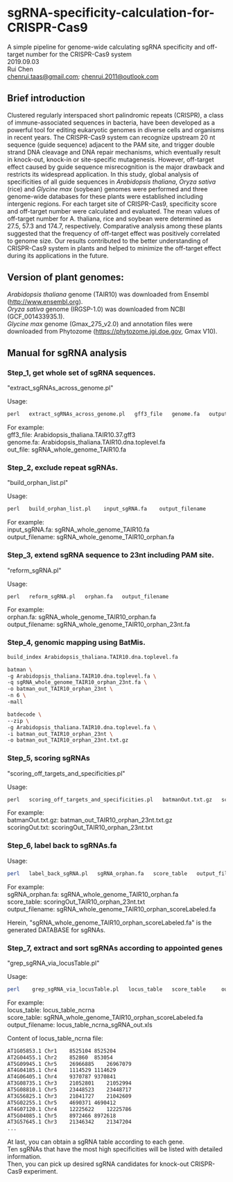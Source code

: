sgRNA-specificity-calculation-for-CRISPR-Cas9
=============================================

A simple pipeline for genome-wide calculating sgRNA specificity and off-target number for the CRISPR-Cas9 system  
2019.09.03  
Rui Chen  
chenrui.taas@gmail.com; chenrui.2011@outlook.com  

Brief introduction
------------------
Clustered regularly interspaced short palindromic repeats (CRISPR), a class of immune-associated sequences in bacteria, have been developed as a powerful tool for editing eukaryotic genomes in diverse cells and organisms in recent years. The CRISPR-Cas9 system can recognize upstream 20 nt sequence (guide sequence) adjacent to the PAM site, and trigger double strand DNA cleavage and DNA repair mechanisms, which eventually result in knock-out, knock-in or site-specific mutagenesis. However, off-target effect caused by guide sequence misrecognition is the major drawback and restricts its widespread application. In this study, global analysis of specificities of all guide sequences in _Arabidopsis thaliana_, _Oryza sativa_ (rice) and _Glycine max_ (soybean) genomes were performed and three genome-wide databases for these plants were established including intergenic regions. For each target site of CRISPR-Cas9, specificity score and off-target number were calculated and evaluated. The mean values of off-target number for A. thaliana, rice and soybean were determined as 27.5, 57.3 and 174.7, respectively. Comparative analysis among these plants suggested that the frequency of off-target effect was positively correlated to genome size. Our results contributed to the better understanding of CRISPR-Cas9 system in plants and helped to minimize the off-target effect during its applications in the future.  

Version of plant genomes:
-------------------------
_Arabidopsis thaliana_ genome (TAIR10) was downloaded from Ensembl (http://www.ensembl.org).  
_Oryza sativa_ genome (IRGSP-1.0) was downloaded from NCBI (GCF_001433935.1).  
_Glycine max_ genome (Gmax_275_v2.0) and annotation files were downloaded from Phytozome (https://phytozome.jgi.doe.gov, Gmax V10).  

Manual for sgRNA analysis
-------------------------
### Step_1, get whole set of sgRNA sequences.  

"extract_sgRNAs_across_genome.pl"  

Usage: 
```Perl
perl   extract_sgRNAs_across_genome.pl   gff3_file   genome.fa   output_filename<br>
```
For example:  
gff3_file: Arabidopsis_thaliana.TAIR10.37.gff3  
genome.fa: Arabidopsis_thaliana.TAIR10.dna.toplevel.fa  
out_file: sgRNA_whole_genome_TAIR10.fa  

### Step_2, exclude repeat sgRNAs.

"build_orphan_list.pl"

Usage:
```Perl
perl   build_orphan_list.pl    input_sgRNA.fa    output_filename
```
For example:  
input_sgRNA.fa: sgRNA_whole_genome_TAIR10.fa  
output_filename: sgRNA_whole_genome_TAIR10_orphan.fa  


### Step_3, extend sgRNA sequence to 23nt including PAM site.

"reform_sgRNA.pl"

Usage: 
```Perl
perl   reform_sgRNA.pl   orphan.fa   output_filename
```
For example:  
orphan.fa: sgRNA_whole_genome_TAIR10_orphan.fa  
output_filename: sgRNA_whole_genome_TAIR10_orphan_23nt.fa  

### Step_4, genomic mapping using BatMis.
```Bash
build_index	Arabidopsis_thaliana.TAIR10.dna.toplevel.fa
```

```Bash
batman \
-g Arabidopsis_thaliana.TAIR10.dna.toplevel.fa \
-q sgRNA_whole_genome_TAIR10_orphan_23nt.fa \
-o batman_out_TAIR10_orphan_23nt \
-n 6 \
-mall
```

```Bash
batdecode \
--zip \
-g Arabidopsis_thaliana.TAIR10.dna.toplevel.fa \
-i batman_out_TAIR10_orphan_23nt \
-o batman_out_TAIR10_orphan_23nt.txt.gz
```

### Step_5, scoring sgRNAs

"scoring_off_targets_and_specificities.pl"

Usage:
```Perl
perl   scoring_off_targets_and_specificities.pl   batmanOut.txt.gz   scoringOut.txt
```
For example:  
batmanOut.txt.gz: batman_out_TAIR10_orphan_23nt.txt.gz  
scoringOut.txt: scoringOut_TAIR10_orphan_23nt.txt  

### Step_6, label back to sgRNAs.fa

Usage:
```Bash
perl   label_back_sgRNA.pl   sgRNA_orphan.fa   score_table   output_filename
```
For example:  
sgRNA_orphan.fa: sgRNA_whole_genome_TAIR10_orphan.fa  
score_table: scoringOut_TAIR10_orphan_23nt.txt  
output_filename: sgRNA_whole_genome_TAIR10_orphan_scoreLabeled.fa  

Herein, "sgRNA_whole_genome_TAIR10_orphan_scoreLabeled.fa" is the generated DATABASE for sgRNAs.

### Step_7, extract and sort sgRNAs according to appointed genes

"grep_sgRNA_via_locusTable.pl"

Usage:
```Bash
perl	grep_sgRNA_via_locusTable.pl   locus_table   score_table	 output_filename
```
For example:  
locus_table: locus_table_ncrna  
score_table: sgRNA_whole_genome_TAIR10_orphan_scoreLabeled.fa  
output_filename: locus_table_ncrna_sgRNA_out.xls  

Content of locus_table_ncrna file:  
```Bash
AT1G05853.1	Chr1	8525104	8525204
AT2G04455.1	Chr2	852860	853054
AT5G09945.1	Chr5	26966885	26967079
AT4G04185.1	Chr4	1114529	1114629
AT4G06405.1	Chr4	9370787	9370841
AT3G08735.1	Chr3	21052801	21052994
AT5G08810.1	Chr5	23448523	23448717
AT3G56825.1	Chr3	21041727	21042609
AT5G02255.1	Chr5	4690371	4690412
AT4G07120.1	Chr4	12225622	12225786
AT5G04085.1	Chr5	8972466	8972618
AT3G57645.1	Chr3	21346342	21347204
...
```

At last, you can obtain a sgRNA table according to each gene.   
Ten sgRNAs that have the most high specificities will be listed with detailed information.  
Then, you can pick up desired sgRNA candidates for knock-out CRISPR-Cas9 experiment.  

